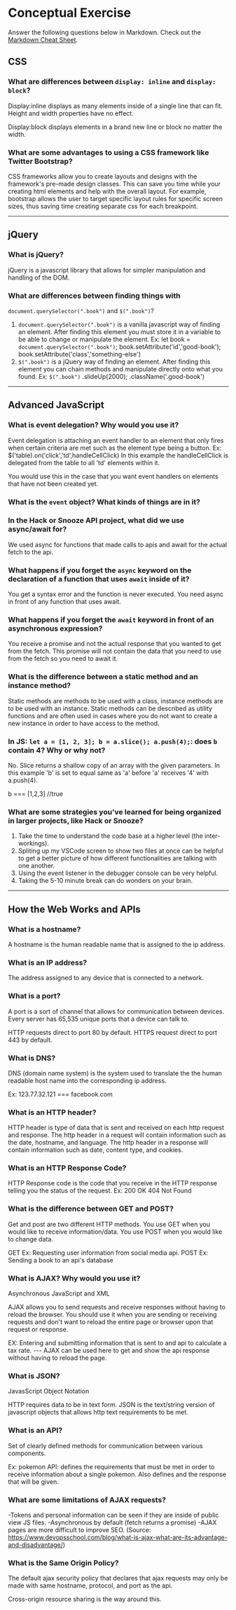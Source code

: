 # Conceptual Exercise

Answer the following questions below in Markdown.
Check out the
[Markdown Cheat Sheet](https://github.com/adam-p/markdown-here/wiki/Markdown-Cheatsheet).

## CSS

### What are differences between ``display: inline`` and ``display: block``?
Display:inline displays as many elements inside of a single line that can fit. Height and width properties have no effect.

Display:block displays elements in a brand new line or block no matter the width.
### What are some advantages to using a CSS framework like Twitter Bootstrap?
CSS frameworks allow you to create layouts and designs with the framework's pre-made design classes. This can save you time while your creating html elements and help with the overall layout. For example, bootstrap  allows the user to target specific layout rules for specific screen sizes, thus saving time creating separate css for each breakpoint.

---

## jQuery

### What is jQuery?
jQuery is a javascript library that allows for simpler manipulation and handling of the DOM.
### What are differences between finding things with
`document.querySelector(".book")` and `$(".book")`?
1. `document.querySelector(".book")` is a vanilla javascript way of finding an element. After finding this element you must store it in a variable to be able to change or manipulate the element.
    Ex: let book = `document.querySelector(".book")`;
        book.setAttribute('id','good-book');
        book.setAttribute('class','something-else')
2. `$(".book")` is a jQuery way of finding an element. After finding this element you can chain methods and manipulate directly onto what you found.
    Ex: `$(".book")`
            .slideUp(2000);
            .className('.good-book')
---

## Advanced JavaScript

### What is event delegation? Why would you use it?
Event delegation is attaching an event handler to an element that only fires when certain criteria are met such as the element type being a button.
    Ex: $('table).on('click','td',handleCellClick)
        In this example the handleCellClick is delegated from the table to all 'td' elements within it.

You would use this in the case that you want event handlers on elements that have not been created yet.
### What is the `event` object? What kinds of things are in it?

### In the Hack or Snooze API project, what did we use async/await for?
We used async for functions that made calls to apis and await for the actual fetch to the api.
### What happens if you forget the `async` keyword on  the declaration of a function that uses `await` inside of it?
You get a syntax error and the function is never executed. You need async in front of any function that uses await.

### What happens if you forget the `await` keyword in front of an asynchronous expression?
You receive a promise and not the actual response that you wanted to get from the fetch. This promise will not contain the data that you need to use from the fetch so you need to await it.
### What is the difference between a static method and an instance method?
Static methods are methods to be used with a class, instance methods are to be used with an instance. Static methods can be described as utility functions and are often used in cases where you do not want to create a new instance in order to have access to the method.
### In JS: `let a = [1, 2, 3]; b = a.slice(); a.push(4);`: does `b` contain 4? Why or why not?
No. Slice returns a shallow copy of an array with the given parameters. In this example 'b' is set to equal same as 'a' before 'a' receives '4' with a.push(4).

b === [1,2,3] //true

### What are some strategies you've learned for being organized in larger projects, like Hack or Snooze?
 1. Take the time to understand the code base at a higher level (the inter-workings).
 2. Spliting up my VSCode screen to show two files at once can be helpful to get a better picture of how different functionalities are talking with one another.
 3. Using the event listener in the debugger console can be very helpful.
 4. Taking the 5-10 minute break can do wonders on your brain.

---

## How the Web Works and APIs

### What is a hostname?
A hostname is the human readable name that is assigned to the ip address.
### What is an IP address?
The address assigned to any device that is connected to a network.
### What is a port?
A port is a sort of channel that allows for communication between devices. Every server has 65,535 unique ports that a device can talk to.

HTTP requests direct to port 80 by default.
HTTPS request direct to port 443 by default.
### What is DNS?
DNS (domain name system) is the system used to translate the the human readable host name into the corresponding ip address.

Ex: 123.77.32.121 === facebook.com
### What is an HTTP header?
HTTP header is type of data that is sent and received on each http request and response. The http header in a request will contain information such as the date, hostname, and language. The http header in a response will contain information such as date, content type, and cookies.
### What is an HTTP Response Code?
HTTP Response code is the code that you receive in the HTTP response telling you the status of the request.
    Ex: 200 OK
        404 Not Found
### What is the difference between GET and POST?
Get and post are two different HTTP methods. You use GET when you would like to receive information/data. You use POST when you would like to change data.

GET Ex: Requesting user information from social media api.
POST Ex: Sending a book to an api's database
### What is AJAX? Why would you use it?
Asynchronous JavaScript and XML

AJAX allows you to send requests and receive responses without having to reload the browser. You should use it when you are sending or receiving requests and don't want to reload the entire page or browser upon that request or response.

EX: Entering and submitting information that is sent to and api to calculate a tax rate. --- AJAX can be used here to get and show the api response without having to reload the page.

### What is JSON?
JavasScript Object Notation

HTTP requires data to be in text form. JSON is the text/string version of javascript objects that allows http text requirements to be met.
### What is an API?
Set of clearly defined methods for communication between various components.

Ex: pokemon API: defines the requirements that must be met in order to receive information about a single pokemon. Also defines and the response that will be given.
### What are some limitations of AJAX requests?
-Tokens and personal information can be seen if they are inside of public view JS files.
-Asynchronous by default (fetch returns a promise)
-AJAX pages are more difficult to improve SEO. (Source: https://www.devopsschool.com/blog/what-is-ajax-what-are-its-advantage-and-disadvantage/)

### What is the Same Origin Policy?
The default ajax security policy that declares that ajax requests may only be made with same hostname, protocol, and port as the api.

Cross-origin resource sharing is the way around this.